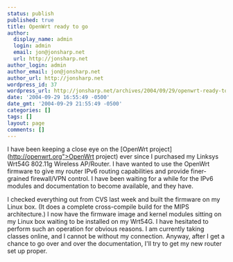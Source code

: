 ```yaml
---
status: publish
published: true
title: OpenWrt ready to go
author:
  display_name: admin
  login: admin
  email: jon@jonsharp.net
  url: http://jonsharp.net
author_login: admin
author_email: jon@jonsharp.net
author_url: http://jonsharp.net
wordpress_id: 37
wordpress_url: http://jonsharp.net/archives/2004/09/29/openwrt-ready-to-go/
date: '2004-09-29 16:55:49 -0500'
date_gmt: '2004-09-29 21:55:49 -0500'
categories: []
tags: []
layout: page
comments: []
---
```

I have been keeping a close eye on the [OpenWrt project](http://openwrt.org">OpenWrt project) ever since I purchased my Linksys Wrt54G 802.11g Wireless AP/Router.  I have wanted to use the OpenWrt firmware to give my router IPv6 routing capabilities and provide finer-grained firewall/VPN control.  I have been waiting for a while for the IPv6 modules and documentation to become available, and they have.

I checked everything out from CVS last week and built the firmware on my Linux box.  (It does a complete cross-compile build for the MIPS architecture.)  I now have the firmware image and kernel modules sitting on my Linux box waiting to be installed on my Wrt54G.  I have hesitated to perform such an operation for obvious reasons.  I am currently taking classes online, and I cannot be without my connection.  Anyway, after I get a chance to go over and over the documentation, I'll try to get my new router set up proper.
